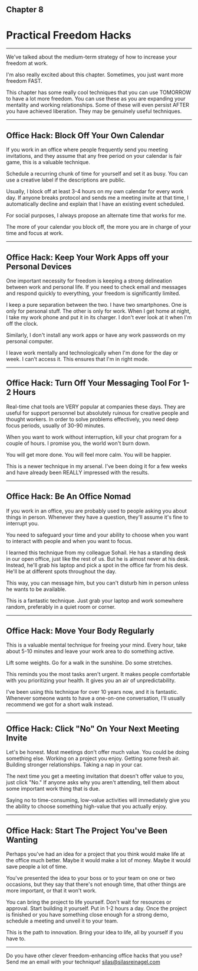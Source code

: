 
## Chapter 8
# Practical Freedom Hacks 

----

We've talked about the medium-term strategy of how to increase your freedom at work. 

I'm also really excited about this chapter. Sometimes, you just want more freedom FAST. 

This chapter has some really cool techniques that you can use TOMORROW to have a lot more freedom. You can use these as you are expanding your mentality and working relationships. Some of these will even persist AFTER you have achieved liberation. They may be genuinely useful techniques.

----

## Office Hack: Block Off Your Own Calendar

If you work in an office where people frequently send you meeting invitations, and they assume that any free period on your calendar is fair game, this is a valuable technique.

Schedule a recurring chunk of time for yourself and set it as busy. You can use a creative label if the descriptions are public. 

Usually, I block off at least 3-4 hours on my own calendar for every work day. If anyone breaks protocol and sends me a meeting invite at that time, I automatically decline and explain that I have an existing event scheduled.

For social purposes, I always propose an alternate time that works for me. 

The more of your calendar you block off, the more you are in charge of your time and focus at work.

----

## Office Hack: Keep Your Work Apps off your Personal Devices

One important necessity for freedom is keeping a strong delineation between work and personal life. If you need to check email and messages and respond quickly to everything, your freedom is significantly limited. 

I keep a pure separation between the two. I have two smartphones. One is only for personal stuff. The other is only for work. When I get home at night, I take my work phone and put it in its charger. I don't ever look at it when I'm off the clock. 

Similarly, I don't install any work apps or have any work passwords on my personal computer.

I leave work mentally and technologically when I'm done for the day or week. I can't access it. This ensures that I'm in right mode. 

----

## Office Hack: Turn Off Your Messaging Tool For 1-2 Hours

Real-time chat tools are VERY popular at companies these days. They are useful for support personnel but absolutely ruinous for creative people and thought workers. In order to solve problems effectively, you need deep focus periods, usually of 30-90 minutes. 

When you want to work without interruption, kill your chat program for a couple of hours. I promise you, the world won't burn down.

You will get more done. You will feel more calm. You will be happier.

This is a newer technique in my arsenal. I've been doing it for a few weeks and have already been REALLY impressed with the results. 

----

## Office Hack: Be An Office Nomad

If you work in an office, you are probably used to people asking you about things in person. Whenever they have a question, they'll assume it's fine to interrupt you. 

You need to safeguard your time and your ability to choose when you want to interact with people and when you want to focus. 

I learned this technique from my colleague Sohail. He has a standing desk in our open office, just like the rest of us. But he is almost never at his desk. Instead, he'll grab his laptop and pick a spot in the office far from his desk. He'll be at different spots throughout the day. 

This way, you can message him, but you can't disturb him in person unless he wants to be available. 

This is a fantastic technique. Just grab your laptop and work somewhere random, preferably in a quiet room or corner. 

----

## Office Hack: Move Your Body Regularly

This is a valuable mental technique for freeing your mind. Every hour, take about 5-10 minutes and leave your work area to do something active. 

Lift some weights. Go for a walk in the sunshine. Do some stretches. 

This reminds you the most tasks aren't urgent. It makes people comfortable with you prioritizing your health. It gives you an air of unpredictability. 

I've been using this technique for over 10 years now, and it is fantastic. Whenever someone wants to have a one-on-one conversation, I'll usually recommend we got for a short walk instead. 

----

## Office Hack: Click "No" On Your Next Meeting Invite

Let's be honest. Most meetings don't offer much value. You could be doing something else. Working on a project you enjoy. Getting some fresh air. Building stronger relationships. Taking a nap in your car.

The next time you get a meeting invitation that doesn't offer value to you, just click "No." If anyone asks why you aren't attending, tell them about some important work thing that is due. 

Saying no to time-consuming, low-value activities will immediately give you the ability to choose something high-value that you actually enjoy. 

----

## Office Hack: Start The Project You've Been Wanting

Perhaps you've had an idea for a project that you think would make life at the office much better. Maybe it would make a lot of money. Maybe it would save people a lot of time. 

You've presented the idea to your boss or to your team on one or two occasions, but they say that there's not enough time, that other things are more important, or that it won't work. 

You can bring the project to life yourself. Don't wait for resources or approval. Start building it yourself. Put in 1-2 hours a day. Once the project is finished or you have something close enough for a strong demo, schedule a meeting and unveil it to your team.

This is the path to innovation. Bring your idea to life, all by yourself if you have to.

----

Do you have other clever freedom-enhancing office hacks that you use? Send me an email with your technique! silas@silasreinagel.com
